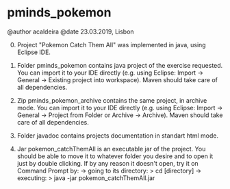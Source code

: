# pminds_pokemon

@author acaldeira
@date 23.03.2019, Lisbon

0) Project "Pokemon Catch Them All" was implemented in java, using Eclipse IDE.

1) Folder pminds_pokemon contains java project of the exercise requested. You can import it to your IDE directly (e.g. using Eclipse: Import -> General -> Existing project into workspace). Maven should take care of all dependencies.

2) Zip pminds_pokemon_archive contains the same project, in archive mode.
You can import it to your IDE directly (e.g. using Eclipse: Import -> General -> Project from Folder or Archive -> Archive). Maven should take care of all dependencies.

3) Folder javadoc contains projects documentation in standart html mode.

4) Jar pokemon_catchThemAll is an executable jar of the project. You should be able to move it to whatever folder you desire and to open it just by double clicking. If by any reason it doesn't open, try it on Command Prompt by:
	-> going to its directory: > cd [directory]
	-> executing: > java -jar pokemon_catchThemAll.jar

